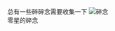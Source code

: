 <div class="card">
    <a style="display:block">
        总有一些碎碎念需要收集一下
        <img src="https://images.pexels.com/photos/316465/pexels-photo-316465.jpeg?auto=compress&cs=tinysrgb&dpr=1&w=1000" class="card-img" alt="碎念" />
        <a class="card-time">零星的碎念</a>
    </a>
</div>

<!-- <div class="card">
    <a href="qd/index.md" style="display:block">
        一些记录
        <img src="https://images.pexels.com/photos/56759/pexels-photo-56759.jpeg?auto=compress&cs=tinysrgb&dpr=1&w=660" class="card-img" alt="前端后花园" />
        <a class="card-time">2019.07.19</a>
    </a>
</div> -->

<!-- <div class="card">
    <a href="hd/index.md" style="display:block">
        后端游戏场
        <img src="https://images.pexels.com/photos/265110/pexels-photo-265110.jpeg?auto=compress&cs=tinysrgb&dpr=1&w=660" class="card-img" alt="后端游戏场" />
        <a class="card-time">2019.09.11</a>
    </a>
</div> -->

<!-- <div class="card">
    <a href="docs/c.md">
        专业知识冷备份
        <img src="http://hbfile.b0.upaiyun.com/img/home/banner/632a0d9115b1373944b51cc6c68f27f5348fa52fc447e" class="card-img" alt="零散备份" />
        <a class="card-time">2019.02.27</a>
    </a>
</div> -->